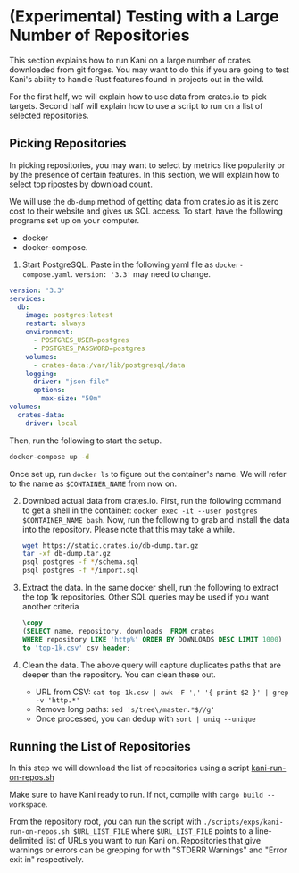 # (Experimental) Testing with a Large Number of Repositories

This section explains how to run Kani on a large number of crates
downloaded from git forges. You may want to do this if you are going
to test Kani's ability to handle Rust features found in projects out
in the wild.

For the first half, we will explain how to use data from crates.io to
pick targets. Second half will explain how to use a script to run on a
list of selected repositories.

## Picking Repositories

In picking repositories, you may want to select by metrics like
popularity or by the presence of certain features. In this section, we
will explain how to select top ripostes by download count.

We will use the `db-dump` method of getting data from crates.io as it
is zero cost to their website and gives us SQL access. To start, have
the following programs set up on your computer.
- docker
- docker-compose.

1. Start PostgreSQL. Paste in the following yaml file as
`docker-compose.yaml`. `version: '3.3'` may need to change.
```yaml
version: '3.3'
services:
  db:
    image: postgres:latest
    restart: always
    environment:
      - POSTGRES_USER=postgres
      - POSTGRES_PASSWORD=postgres
    volumes:
      - crates-data:/var/lib/postgresql/data
    logging:
      driver: "json-file"
      options:
        max-size: "50m"
volumes:
  crates-data:
    driver: local
```
Then, run the following to start the setup.
```bash
docker-compose up -d
```

Once set up, run `docker ls` to figure out the container's name. We
will refer to the name as `$CONTAINER_NAME` from now on.

2. Download actual data from crates.io. First, run the following
   command to get a shell in the container: `docker exec -it --user
   postgres $CONTAINER_NAME bash`. Now, run the following to grab and
   install the data into the repository. Please note that this may
   take a while.

   ```bash
   wget https://static.crates.io/db-dump.tar.gz
   tar -xf db-dump.tar.gz
   psql postgres -f */schema.sql
   psql postgres -f */import.sql
   ```

3. Extract the data. In the same docker shell, run the following to
   extract the top 1k repositories. Other SQL queries may be used if
   you want another criteria

   ```sql
   \copy
   (SELECT name, repository, downloads  FROM crates
   WHERE repository LIKE 'http%' ORDER BY DOWNLOADS DESC LIMIT 1000)
   to 'top-1k.csv' csv header;
   ```

4. Clean the data. The above query will capture duplicates paths that
   are deeper than the repository. You can clean these out.
   - URL from CSV: `cat top-1k.csv | awk -F ',' '{ print $2 }' | grep -v 'http.*'`
   - Remove long paths: `sed 's/tree\/master.*$//g'`
   - Once processed, you can dedup with `sort | uniq --unique`

## Running the List of Repositories
In this step we will download the list of repositories using a script
[kani-run-on-repos.sh](../../scripts/exps/kani-run-on-repos.sh)

Make sure to have Kani ready to run. If not, compile with `cargo build
--workspace`.

From the repository root, you can run the script with
`./scripts/exps/kani-run-on-repos.sh $URL_LIST_FILE` where
`$URL_LIST_FILE` points to a line-delimited list of URLs you want to
run Kani on. Repositories that give warnings or errors can be grepping
for with "STDERR Warnings" and "Error exit in" respectively.

